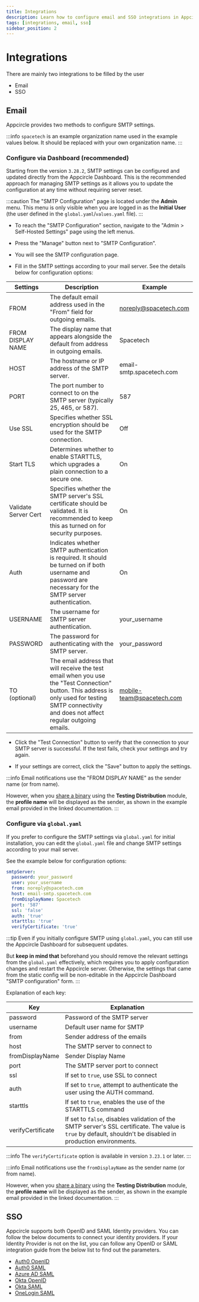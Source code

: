 ```yaml
---
title: Integrations
description: Learn how to configure email and SSO integrations in Appcircle
tags: [integrations, email, sso]
sidebar_position: 2
---
```


# Integrations

There are mainly two integrations to be filled by the user

- Email
- SSO

## Email

Appcircle provides two methods to configure SMTP settings.

:::info
`spacetech` is an example organization name used in the example values below. It should be replaced with your own organization name.
:::

### Configure via Dashboard (recommended)

Starting from the version `3.28.2`, SMTP settings can be configured and updated directly from the Appcircle Dashboard. This is the recommended approach for managing SMTP settings as it allows you to update the configuration at any time without requiring server reset.

:::caution
The "SMTP Configuration" page is located under the **Admin** menu. This menu is only visible when you are logged in as the **Initial User** (the user defined in the `global.yaml`/`values.yaml` file).
:::

- To reach the "SMTP Configuration" section, navigate to the "Admin > Self-Hosted Settings" page using the left menus.

- Press the "Manage" button next to "SMTP Configuration".

<Screenshot 
  url="https://cdn.appcircle.io/docs/assets/be-6465-smtp-configuration-manage-3.png"
  alt="SMTP Configuration Manage Button"
/>

- You will see the SMTP configuration page.

<Screenshot 
  url="https://cdn.appcircle.io/docs/assets/be-6465-smtp-configuration-detail-4.png"
  alt="SMTP Configuration Details"
/>

- Fill in the SMTP settings according to your mail server. See the details below for configuration options:

| Settings | Description | Example |
|----------|-------------|---------|
| FROM | The default email address used in the "From" field for outgoing emails. | noreply@spacetech.com |
| FROM DISPLAY NAME | The display name that appears alongside the default from address in outgoing emails. | Spacetech |
| HOST | The hostname or IP address of the SMTP server. | email-smtp.spacetech.com |
| PORT | The port number to connect to on the SMTP server (typically 25, 465, or 587). | 587 |
| Use SSL | Specifies whether SSL encryption should be used for the SMTP connection. | Off |
| Start TLS | Determines whether to enable STARTTLS, which upgrades a plain connection to a secure one. | On |
| Validate Server Cert | Specifies whether the SMTP server's SSL certificate should be validated. It is recommended to keep this as turned on for security purposes. | On |
| Auth | Indicates whether SMTP authentication is required. It should be turned on if both username and password are necessary for the SMTP server authentication. | On |
| USERNAME | The username for SMTP server authentication. | your_username |
| PASSWORD | The password for authenticating with the SMTP server. | your_password |
| TO (optional) | The email address that will receive the test email when you use the "Test Connection" button. This address is only used for testing SMTP connectivity and does not affect regular outgoing emails. | mobile-team@spacetech.com |

- Click the "Test Connection" button to verify that the connection to your SMTP server is successful. If the test fails, check your settings and try again.

<Screenshot 
  url="https://cdn.appcircle.io/docs/assets/be-6465-smtp-configuration-test-3.png"
  alt="SMTP Configuration Test Connection Button"
/>

- If your settings are correct, click the "Save" button to apply the settings.

:::info
Email notifications use the "FROM DISPLAY NAME" as the sender name (or from name).

However, when you [share a binary](https://docs.appcircle.io/testing-distribution/create-or-select-a-distribution-profile#share-binary) using the **Testing Distribution** module, the **profile name** will be displayed as the sender, as shown in the example email provided in the linked documentation.
:::

### Configure via `global.yaml`

If you prefer to configure the SMTP settings via `global.yaml` for initial installation, you can edit the `global.yaml` file and change SMTP settings according to your mail server.

See the example below for configuration options:

```yaml
smtpServer:
  password: your_password
  user: your_username
  from: noreply@spacetech.com
  host: email-smtp.spacetech.com
  fromDisplayName: Spacetech
  port: '587'
  ssl: 'false'
  auth: 'true'
  starttls: 'true'
  verifyCertificate: 'true'
```

:::tip
Even if you initially configure SMTP using `global.yaml`, you can still use the Appcircle Dashboard for subsequent updates.

But **keep in mind that** beforehand you should remove the relevant settings from the `global.yaml` effectively, which requires you to apply configuration changes and restart the Appcircle server. Otherwise, the settings that came from the static config will be non-editable in the Appcircle Dashboard "SMTP configuration" form.
:::

Explanation of each key:

|        Key        |         Explanation         |
|-------------------|-----------------------------|
| password          | Password of the SMTP server |
| username          | Default user name for SMTP |
| from              | Sender address of the emails |
| host              | The SMTP server to connect to |
| fromDisplayName   | Sender Display Name |
| port              | The SMTP server port to connect |
| ssl               | If set to `true`, use SSL to connect |
| auth              | If set to `true`, attempt to authenticate the user using the AUTH command. |
| starttls          | If set to `true`, enables the use of the STARTTLS command |
| verifyCertificate | If set to `false`, disables validation of the SMTP server's SSL certificate. The value is `true` by default, shouldn't be disabled in production environments. |

:::info
The `verifyCertificate` option is available in version `3.23.1` or later.
:::

:::info
Email notifications use the `fromDisplayName` as the sender name (or from name).

However, when you [share a binary](https://docs.appcircle.io/testing-distribution/create-or-select-a-distribution-profile#share-binary) using the **Testing Distribution** module, the **profile name** will be displayed as the sender, as shown in the example email provided in the linked documentation.
:::

## SSO

Appcircle supports both OpenID and SAML Identity providers. You can follow the below documents to connect your identity providers. If your Identity Provider is not on the list, you can follow any OpenID or SAML integration guide from the below list to find out the parameters.

- [Auth0 OpenID](https://docs.appcircle.io/account/sso/auth-openid/)
- [Auth0 SAML](https://docs.appcircle.io/account/sso/auth-saml/)
- [Azure AD SAML](https://docs.appcircle.io/account/sso/azure-saml/)
- [Okta OpenID](https://docs.appcircle.io/account/sso/okta-openid/)
- [Okta SAML](https://docs.appcircle.io/account/sso/okta-saml/)
- [OneLogin SAML](https://docs.appcircle.io/account/sso/onelogin-saml/)
